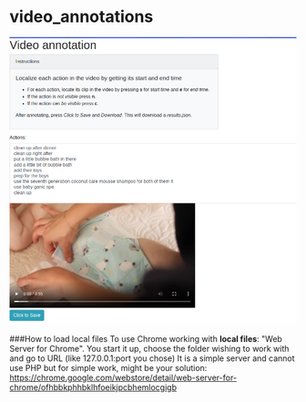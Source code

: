# video_annotations

![alt text](data/GUI.png "Logo Title Text 1")

###How to load local files
To use Chrome working with __local files__: "Web Server for Chrome". You start it up, choose the folder wishing to work with and go to URL (like 127.0.0.1:port you chose)
It is a simple server and cannot use PHP but for simple work, might be your solution:
https://chrome.google.com/webstore/detail/web-server-for-chrome/ofhbbkphhbklhfoeikjpcbhemlocgigb
